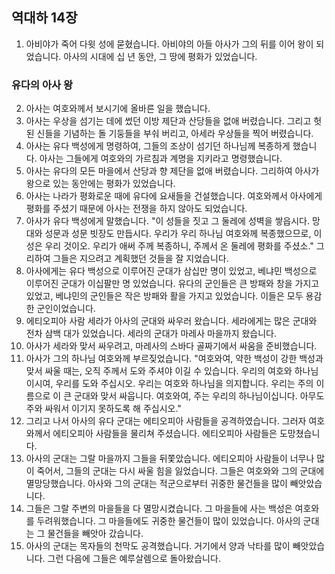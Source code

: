 ## 역대하 14장

1. 아비야가 죽어 다윗 성에 묻혔습니다. 아비야의 아들 아사가 그의 뒤를 이어 왕이 되었습니다. 아사의 시대에 십 년 동안, 그 땅에 평화가 있었습니다.
### 유다의 아사 왕
2. 아사는 여호와께서 보시기에 올바른 일을 했습니다.
3. 아사는 우상을 섬기는 데에 썼던 이방 제단과 산당들을 없애 버렸습니다. 그리고 헛된 신들을 기념하는 돌 기둥들을 부숴 버리고, 아세라 우상들을 찍어 버렸습니다.
4. 아사는 유다 백성에게 명령하여, 그들의 조상이 섬기던 하나님께 복종하게 했습니다. 아사는 그들에게 여호와의 가르침과 계명을 지키라고 명령했습니다.
5. 아사는 유다의 모든 마을에서 산당과 향 제단을 없애 버렸습니다. 그리하여 아사가 왕으로 있는 동안에는 평화가 있었습니다.
6. 아사는 나라가 평화로운 때에 유다에 요새들을 건설했습니다. 여호와께서 아사에게 평화를 주셨기 때문에 아사는 전쟁을 하지 않아도 되었습니다.
7. 아사가 유다 백성에게 말했습니다. "이 성들을 짓고 그 둘레에 성벽을 쌓읍시다. 망대와 성문과 성문 빗장도 만듭시다. 우리가 우리 하나님 여호와께 복종했으므로, 이 성은 우리 것이오. 우리가 애써 주께 복종하니, 주께서 온 둘레에 평화를 주셨소." 그리하여 그들은 지으려고 계획했던 것들을 잘 지었습니다.
8. 아사에게는 유다 백성으로 이루어진 군대가 삼십만 명이 있었고, 베냐민 백성으로 이루어진 군대가 이십팔만 명 있었습니다. 유다의 군인들은 큰 방패와 창을 가지고 있었고, 베냐민의 군인들은 작은 방패와 활을 가지고 있었습니다. 이들은 모두 용감한 군인이었습니다.
9. 에티오피아 사람 세라가 아사의 군대와 싸우러 왔습니다. 세라에게는 많은 군대와 전차 삼백 대가 있었습니다. 세라의 군대가 마레사 마을까지 왔습니다.
10. 아사가 세라와 맞서 싸우려고, 마레사의 스바다 골짜기에서 싸움을 준비했습니다.
11. 아사가 그의 하나님 여호와께 부르짖었습니다. "여호와여, 약한 백성이 강한 백성과 맞서 싸울 때는, 오직 주께서 도와 주셔야 이길 수 있습니다. 우리의 여호와 하나님이시여, 우리를 도와 주십시오. 우리는 여호와 하나님을 의지합니다. 우리는 주의 이름으로 이 큰 군대와 맞서 싸웁니다. 여호와여, 주는 우리의 하나님이십니다. 아무도 주와 싸워서 이기지 못하도록 해 주십시오."
12. 그리고 나서 아사의 유다 군대는 에티오피아 사람들을 공격하였습니다. 그러자 여호와께서 에티오피아 사람들을 물리쳐 주셨습니다. 에티오피아 사람들은 도망쳤습니다.
13. 아사의 군대는 그랄 마을까지 그들을 뒤쫓았습니다. 에티오피아 사람들이 너무나 많이 죽어서, 그들의 군대는 다시 싸울 힘을 잃었습니다. 그들은 여호와와 그의 군대에 멸망당했습니다. 아사와 그의 군대는 적군으로부터 귀중한 물건들을 많이 빼앗았습니다.
14. 그들은 그랄 주변의 마을들을 다 멸망시켰습니다. 그 마을들에 사는 백성은 여호와를 두려워했습니다. 그 마을들에도 귀중한 물건들이 많이 있었습니다. 아사의 군대는 그 물건들을 빼앗아 갔습니다.
15. 아사의 군대는 목자들의 천막도 공격했습니다. 거기에서 양과 낙타를 많이 빼앗았습니다. 그런 다음에 그들은 예루살렘으로 돌아왔습니다.